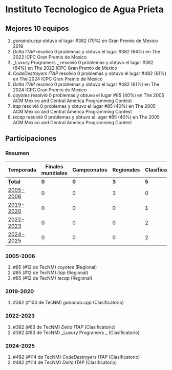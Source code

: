---
---

# Instituto Tecnologico de Agua Prieta

## Mejores 10 equipos

1. _ganando.cpp_ obtuvo el lugar #382 (70%) en Gran Premio de Mexico 2019
1. _Delta ITAP_ resolvió 0 problemas y obtuvo el lugar #382 (64%) en The 2022 ICPC Gran Premio de Mexico
1. _Luxury Programers _ resolvió 0 problemas y obtuvo el lugar #382 (64%) en The 2022 ICPC Gran Premio de Mexico
1. _CodeDestroyers ITAP_ resolvió 0 problemas y obtuvo el lugar #482 (61%) en The 2024 ICPC Gran Premio de Mexico
1. _Delta ITAP_ resolvió 0 problemas y obtuvo el lugar #482 (61%) en The 2024 ICPC Gran Premio de Mexico
1. _coyotes_ resolvió 0 problemas y obtuvo el lugar #85 (40%) en The 2005 ACM Mexico and Central America Programming Contest
1. _itap_ resolvió 0 problemas y obtuvo el lugar #85 (40%) en The 2005 ACM Mexico and Central America Programming Contest
1. _tecap_ resolvió 0 problemas y obtuvo el lugar #85 (40%) en The 2005 ACM Mexico and Central America Programming Contest

## Participaciones

### Resumen

| Temporada | Finales mundiales | Campeonatos | Regionales | Clasificatorios | Equipos |
| --- | --- | --- | --- | --- | --- |
| **Total** | **0** | **0** | **3** | **5** | **8** |
| [2005-2006](#2005-2006) | 0 | 0 | 3 | 0 | 3 |
| [2019-2020](#2019-2020) | 0 | 0 | 0 | 1 | 1 |
| [2022-2023](#2022-2023) | 0 | 0 | 0 | 2 | 2 |
| [2024-2025](#2024-2025) | 0 | 0 | 0 | 2 | 2 |

### 2005-2006

1. #85 (#12 de TecNM) _coyotes_ (Regional)
1. #85 (#12 de TecNM) _itap_ (Regional)
1. #85 (#12 de TecNM) _tecap_ (Regional)

### 2019-2020

1. #382 (#100 de TecNM) _ganando.cpp_ (Clasificatorio)

### 2022-2023

1. #382 (#83 de TecNM) _Delta ITAP_ (Clasificatorio)
1. #382 (#83 de TecNM) _Luxury Programers _ (Clasificatorio)

### 2024-2025

1. #482 (#114 de TecNM) _CodeDestroyers ITAP_ (Clasificatorio)
1. #482 (#114 de TecNM) _Delta ITAP_ (Clasificatorio)



